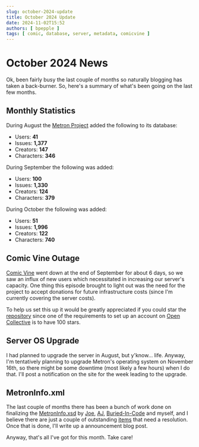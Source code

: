 ```yaml
---
slug: october-2024-update
title: October 2024 Update
date: 2024-11-02T15:52
authors: [ bpepple ]
tags: [ comic, database, server, metadata, comicvine ]
---
```


# October 2024 News

Ok, been fairly busy the last couple of months so naturally blogging has taken a back-burner. So, here's a summary of
what's been going on the last few months.

## Monthly Statistics

During August the [Metron Project](https://metron.cloud/) added the following to its database:

- Users: **41**
- Issues: **1,377**
- Creators: **147**
- Characters: **346**

During September the following was added:

- Users: **100**
- Issues: **1,330**
- Creators: **124**
- Characters: **379**

During October the following was added:

- Users: **51**
- Issues: **1,996**
- Creators: **122**
- Characters: **740**

## Comic Vine Outage

[Comic Vine](https://comicvine.gamespot.com/) went down at the end of September for about 6 days, so we saw an influx of
new users which necessitated in increasing our server's capacity. One thing this episode brought to light out was the
need for the project to accept donations for future infrastructure costs (since I'm currently covering the server
costs).

To help us set this up it would be greatly appreciated if you could star
the [repository](https://github.com/Metron-Project/metron) since one of the requirements to set up an account
on [Open Collective](https://opencollective.com/) is to have 100 stars.

## Server OS Upgrade

I had planned to upgrade the server in August, but y'know... life. Anyway, I'm tentatively planning to upgrade Metron's
operating system on November 16th, so there might be some downtime (most likely a few hours) when I do that. I'll post a
notification on the site for the week leading to the upgrade.

## MetronInfo.xml

The last couple of months there has been a bunch of work done on finalizing
the [MetronInfo.xsd](https://github.com/Metron-Project/metroninfo)
by [Joe](https://github.com/majora2007), [AJ](https://github.com/ajslater), [Buried-In-Code](https://github.com/Buried-In-Code)
and myself, and I believe there are just a couple of
outstanding [items](https://github.com/Metron-Project/metroninfo/issues/38) that need a resolution. Once that is done,
I'll write up a announcement blog post.

Anyway, that's all I've got for this month. Take care!